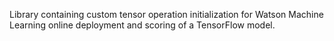 Library containing custom tensor operation initialization for Watson Machine Learning online deployment and scoring of a TensorFlow model. 
